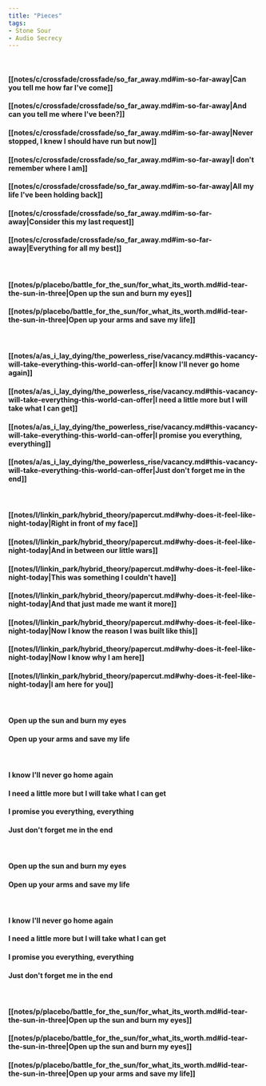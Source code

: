 ```yaml
---
title: "Pieces"
tags:
- Stone Sour
- Audio Secrecy
---
```

&nbsp;
#### [[notes/c/crossfade/crossfade/so_far_away.md#im-so-far-away|Can you tell me how far I've come]]
#### [[notes/c/crossfade/crossfade/so_far_away.md#im-so-far-away|And can you tell me where I've been?]]
#### [[notes/c/crossfade/crossfade/so_far_away.md#im-so-far-away|Never stopped, I knew I should have run but now]]
#### [[notes/c/crossfade/crossfade/so_far_away.md#im-so-far-away|I don't remember where I am]]
#### [[notes/c/crossfade/crossfade/so_far_away.md#im-so-far-away|All my life I've been holding back]]
#### [[notes/c/crossfade/crossfade/so_far_away.md#im-so-far-away|Consider this my last request]]
#### [[notes/c/crossfade/crossfade/so_far_away.md#im-so-far-away|Everything for all my best]]
&nbsp;
#### [[notes/p/placebo/battle_for_the_sun/for_what_its_worth.md#id-tear-the-sun-in-three|Open up the sun and burn my eyes]]
#### [[notes/p/placebo/battle_for_the_sun/for_what_its_worth.md#id-tear-the-sun-in-three|Open up your arms and save my life]]
&nbsp;
#### [[notes/a/as_i_lay_dying/the_powerless_rise/vacancy.md#this-vacancy-will-take-everything-this-world-can-offer|I know I'll never go home again]]
#### [[notes/a/as_i_lay_dying/the_powerless_rise/vacancy.md#this-vacancy-will-take-everything-this-world-can-offer|I need a little more but I will take what I can get]]
#### [[notes/a/as_i_lay_dying/the_powerless_rise/vacancy.md#this-vacancy-will-take-everything-this-world-can-offer|I promise you everything, everything]]
#### [[notes/a/as_i_lay_dying/the_powerless_rise/vacancy.md#this-vacancy-will-take-everything-this-world-can-offer|Just don't forget me in the end]]
&nbsp;
#### [[notes/l/linkin_park/hybrid_theory/papercut.md#why-does-it-feel-like-night-today|Right in front of my face]]
#### [[notes/l/linkin_park/hybrid_theory/papercut.md#why-does-it-feel-like-night-today|And in between our little wars]]
#### [[notes/l/linkin_park/hybrid_theory/papercut.md#why-does-it-feel-like-night-today|This was something I couldn't have]]
#### [[notes/l/linkin_park/hybrid_theory/papercut.md#why-does-it-feel-like-night-today|And that just made me want it more]]
#### [[notes/l/linkin_park/hybrid_theory/papercut.md#why-does-it-feel-like-night-today|Now I know the reason I was built like this]]
#### [[notes/l/linkin_park/hybrid_theory/papercut.md#why-does-it-feel-like-night-today|Now I know why I am here]]
#### [[notes/l/linkin_park/hybrid_theory/papercut.md#why-does-it-feel-like-night-today|I am here for you]]
&nbsp;
#### Open up the sun and burn my eyes
#### Open up your arms and save my life
&nbsp;
#### I know I'll never go home again
#### I need a little more but I will take what I can get
#### I promise you everything, everything
#### Just don't forget me in the end
&nbsp;
#### Open up the sun and burn my eyes
#### Open up your arms and save my life
&nbsp;
#### I know I'll never go home again
#### I need a little more but I will take what I can get
#### I promise you everything, everything
#### Just don't forget me in the end
&nbsp;
#### [[notes/p/placebo/battle_for_the_sun/for_what_its_worth.md#id-tear-the-sun-in-three|Open up the sun and burn my eyes]]
#### [[notes/p/placebo/battle_for_the_sun/for_what_its_worth.md#id-tear-the-sun-in-three|Open up the sun and burn my eyes]]
#### [[notes/p/placebo/battle_for_the_sun/for_what_its_worth.md#id-tear-the-sun-in-three|Open up your arms and save my life]]
